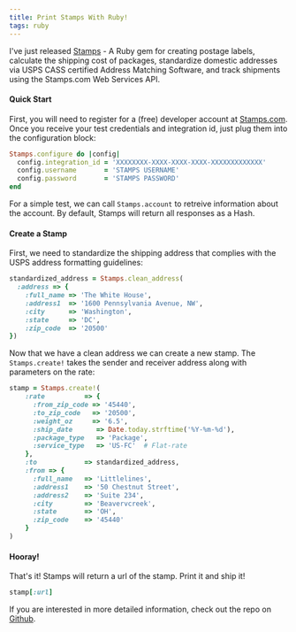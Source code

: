 ```yaml
---
title: Print Stamps With Ruby!
tags: ruby
---
```


I've just released [Stamps](https://github.com/mattsears/stamps) - A Ruby gem for creating postage labels,
calculate the shipping cost of packages, standardize domestic
addresses via USPS CASS certified Address Matching Software, and track
shipments using the Stamps.com Web Services API.

#### Quick Start
First, you will need to register for a (free) developer account at
[Stamps.com](http://developer.stamps.com/developer). Once you receive
your test credentials and integration id, just plug them into the
configuration block:

``` ruby
Stamps.configure do |config|
  config.integration_id = 'XXXXXXXX-XXXX-XXXX-XXXX-XXXXXXXXXXXXX'
  config.username       = 'STAMPS USERNAME'
  config.password       = 'STAMPS PASSWORD'
end
```

For a simple test, we can call `Stamps.account` to retreive
information about the account.  By default, Stamps will return all
responses as a Hash.

#### Create a Stamp

First, we need to standardize the shipping address that complies with the USPS address
formatting guidelines:

``` ruby
standardized_address = Stamps.clean_address(
  :address => {
    :full_name => 'The White House',
    :address1  => '1600 Pennsylvania Avenue, NW',
    :city      => 'Washington',
    :state     => 'DC',
    :zip_code  => '20500'
})
```

Now that we have a clean address we can create a new stamp.  The
`Stamps.create!` takes the sender and receiver address along with parameters
on the rate:

``` ruby
stamp = Stamps.create!(
    :rate          => {
      :from_zip_code => '45440',
      :to_zip_code   => '20500',
      :weight_oz     => '6.5',
      :ship_date      => Date.today.strftime('%Y-%m-%d'),
      :package_type   => 'Package',
      :service_type   => 'US-FC'  # Flat-rate
    },
    :to            => standardized_address,
    :from => {
      :full_name   => 'Littlelines',
      :address1    => '50 Chestnut Street',
      :address2    => 'Suite 234',
      :city        => 'Beavervcreek',
      :state       => 'OH',
      :zip_code    => '45440'
    }
)
```

#### Hooray!

That's it! Stamps will return a url of the stamp.  Print it and ship it!

``` ruby
stamp[:url]
```

If you are interested in more detailed information, check out the repo
on [Github](https://github.com/mattsears/stamps).
